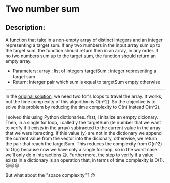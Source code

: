 # Two number sum

## Description:
A function that take in a non-empty array of distinct integers
and an integer representing a target sum. If any two numbers 
in the input array sum up to the target sum, the function should
return then in an array, in any order. 
If no two numbers sum up to the target sum, 
the function should return an empty array.

- Parameters:
array <list>: list of integers
targetSum <integer>: integer representing a target sum
- Return:
Interger pair which sum is equal to targetSum
empty otherwise

---

In the [original solution](https://github.com/ivanovitchm/datastructure/blob/main/lessons/week_03/twonumbersum.ipynb), 
we need two for's loops to travel the array. 
It works, but the time complexity of this algorithm is O(n^2). So
the objective is to solve this problem by reducing the time complexity 
to O(n) instead O(n^2). 

I solved this using Python dictionaries. first, i initalize an empty dicionary.
Then, in a single for loop, i called y the targetSum (te number that we want to verify if
it exists in the array) subtracted to the current value in the array that we were iteracting. If this value (y)
are not in the dictionary we append the current value from the vector into the dicionary, otherwise, we return the pair that reach the targetSum. This reduces the complexity from O(n^2) to O(n) because now we have only
a single for loop, so in the worst case we'll only do n interactions :smiley:. Furthermore, the step to verify
if a value exists in a dictionary is an operation that, in terms of time complexity is O(1).:smiley::smiley::smiley:

But what about the "space complexity"? :hushed:
